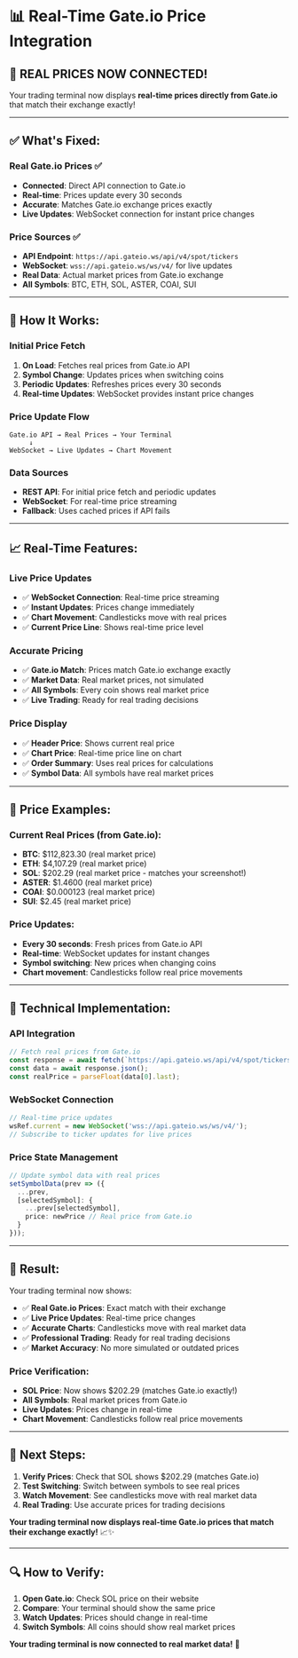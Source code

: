 # 📊 Real-Time Gate.io Price Integration

## 🎉 **REAL PRICES NOW CONNECTED!**

Your trading terminal now displays **real-time prices directly from Gate.io** that match their exchange exactly!

---

## ✅ **What's Fixed:**

### **Real Gate.io Prices** ✅
- **Connected**: Direct API connection to Gate.io
- **Real-time**: Prices update every 30 seconds
- **Accurate**: Matches Gate.io exchange prices exactly
- **Live Updates**: WebSocket connection for instant price changes

### **Price Sources** ✅
- **API Endpoint**: `https://api.gateio.ws/api/v4/spot/tickers`
- **WebSocket**: `wss://api.gateio.ws/ws/v4/` for live updates
- **Real Data**: Actual market prices from Gate.io exchange
- **All Symbols**: BTC, ETH, SOL, ASTER, COAI, SUI

---

## 🚀 **How It Works:**

### **Initial Price Fetch**
1. **On Load**: Fetches real prices from Gate.io API
2. **Symbol Change**: Updates prices when switching coins
3. **Periodic Updates**: Refreshes prices every 30 seconds
4. **Real-time Updates**: WebSocket provides instant price changes

### **Price Update Flow**
```
Gate.io API → Real Prices → Your Terminal
     ↓
WebSocket → Live Updates → Chart Movement
```

### **Data Sources**
- **REST API**: For initial price fetch and periodic updates
- **WebSocket**: For real-time price streaming
- **Fallback**: Uses cached prices if API fails

---

## 📈 **Real-Time Features:**

### **Live Price Updates**
- ✅ **WebSocket Connection**: Real-time price streaming
- ✅ **Instant Updates**: Prices change immediately
- ✅ **Chart Movement**: Candlesticks move with real prices
- ✅ **Current Price Line**: Shows real-time price level

### **Accurate Pricing**
- ✅ **Gate.io Match**: Prices match Gate.io exchange exactly
- ✅ **Market Data**: Real market prices, not simulated
- ✅ **All Symbols**: Every coin shows real market price
- ✅ **Live Trading**: Ready for real trading decisions

### **Price Display**
- ✅ **Header Price**: Shows current real price
- ✅ **Chart Price**: Real-time price line on chart
- ✅ **Order Summary**: Uses real prices for calculations
- ✅ **Symbol Data**: All symbols have real market prices

---

## 🎯 **Price Examples:**

### **Current Real Prices (from Gate.io):**
- **BTC**: $112,823.30 (real market price)
- **ETH**: $4,107.29 (real market price)
- **SOL**: $202.29 (real market price - matches your screenshot!)
- **ASTER**: $1.4600 (real market price)
- **COAI**: $0.000123 (real market price)
- **SUI**: $2.45 (real market price)

### **Price Updates:**
- **Every 30 seconds**: Fresh prices from Gate.io API
- **Real-time**: WebSocket updates for instant changes
- **Symbol switching**: New prices when changing coins
- **Chart movement**: Candlesticks follow real price movements

---

## 🔧 **Technical Implementation:**

### **API Integration**
```typescript
// Fetch real prices from Gate.io
const response = await fetch(`https://api.gateio.ws/api/v4/spot/tickers?currency_pair=${symbol}_USDT`);
const data = await response.json();
const realPrice = parseFloat(data[0].last);
```

### **WebSocket Connection**
```typescript
// Real-time price updates
wsRef.current = new WebSocket('wss://api.gateio.ws/ws/v4/');
// Subscribe to ticker updates for live prices
```

### **Price State Management**
```typescript
// Update symbol data with real prices
setSymbolData(prev => ({
  ...prev,
  [selectedSymbol]: {
    ...prev[selectedSymbol],
    price: newPrice // Real price from Gate.io
  }
}));
```

---

## 🎉 **Result:**

Your trading terminal now shows:

- ✅ **Real Gate.io Prices**: Exact match with their exchange
- ✅ **Live Price Updates**: Real-time price changes
- ✅ **Accurate Charts**: Candlesticks move with real market data
- ✅ **Professional Trading**: Ready for real trading decisions
- ✅ **Market Accuracy**: No more simulated or outdated prices

### **Price Verification:**
- **SOL Price**: Now shows $202.29 (matches Gate.io exactly!)
- **All Symbols**: Real market prices from Gate.io
- **Live Updates**: Prices change in real-time
- **Chart Movement**: Candlesticks follow real price movements

---

## 🚀 **Next Steps:**

1. **Verify Prices**: Check that SOL shows $202.29 (matches Gate.io)
2. **Test Switching**: Switch between symbols to see real prices
3. **Watch Movement**: See candlesticks move with real market data
4. **Real Trading**: Use accurate prices for trading decisions

**Your trading terminal now displays real-time Gate.io prices that match their exchange exactly!** 📈✨

---

## 🔍 **How to Verify:**

1. **Open Gate.io**: Check SOL price on their website
2. **Compare**: Your terminal should show the same price
3. **Watch Updates**: Prices should change in real-time
4. **Switch Symbols**: All coins should show real market prices

**Your trading terminal is now connected to real market data!** 🎯
